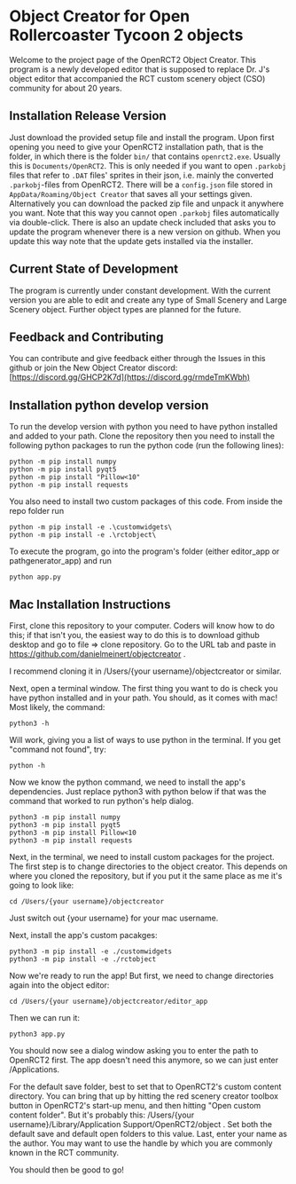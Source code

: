 # Object Creator for Open Rollercoaster Tycoon 2 objects

Welcome to the project page of the OpenRCT2 Object Creator. This program is a newly developed editor that is supposed to replace Dr. J's object editor that accompanied the RCT custom scenery object (CSO) community for about 20 years.

## Installation Release Version
Just download the provided setup file and install the program. Upon first opening you need to give your OpenRCT2 installation path, that is the folder, in which there is the folder `bin/` that contains `openrct2.exe`. Usually this is `Documents/OpenRCT2`. This is only needed if you want to open `.parkobj` files that refer to `.DAT` files' sprites in their json, i.e. mainly the converted `.parkobj`-files from OpenRCT2. There will be a `config.json` file stored in `AppData/Roaming/Object Creator` that saves all your settings given. Alternatively you can download the packed zip file and unpack it anywhere you want. Note that this way you cannot open `.parkobj` files automatically via double-click.
There is also an update check included that asks you to update the program whenever there is a new version on github. When you update this way note that the update gets installed via the installer.

## Current State of Development
The program is currently under constant development. With the current version you are able to edit and create any type of Small Scenery and Large Scenery object. Further object types are planned for the future.

## Feedback and Contributing
You can contribute and give feedback either through the Issues in this github or join the New Object Creator discord: [https://discord.gg/GHCP2K7d](https://discord.gg/rmdeTmKWbh)

## Installation python develop version
To run the develop version with python you need to have python installed and added to your path. Clone the repository then you need to install the following python packages to run the python code (run the following lines):

```
python -m pip install numpy
python -m pip install pyqt5
python -m pip install "Pillow<10"
python -m pip install requests
```

You also need to install two custom packages of this code.
From inside the repo folder run

```
python -m pip install -e .\customwidgets\
python -m pip install -e .\rctobject\
```

To execute the program, go into the program's folder (either editor_app or pathgenerator_app) and run

```
python app.py
```

## Mac Installation Instructions
First, clone this repository to your computer. Coders will know how to do this; if that isn't you, the easiest way to do this is to download github desktop and go to file => clone repository. Go to the URL tab and paste in https://github.com/danielmeinert/objectcreator .

I recommend cloning it in /Users/{your username}/objectcreator or similar.

Next, open a terminal window. The first thing you want to do is check you have python installed and in your path. You should, as it comes with mac! Most likely, the command:

```
python3 -h
```

Will work, giving you a list of ways to use python in the terminal. If you get "command not found", try:

```
python -h
```

Now we know the python command, we need to install the app's dependencies. Just replace python3 with python below if that was the command that worked to run python's help dialog.

```
python3 -m pip install numpy
python3 -m pip install pyqt5
python3 -m pip install Pillow<10
python3 -m pip install requests
```

Next, in the terminal, we need to install custom packages for the project. The first step is to change directories to the object creator. This depends on where you cloned the repository, but if you put it the same place as me it's going to look like:

```
cd /Users/{your username}/objectcreator
```

Just switch out {your username} for your mac username.

Next, install the app's custom pacakges:
```
python3 -m pip install -e ./customwidgets
python3 -m pip install -e ./rctobject
```

Now we're ready to run the app! But first, we need to change directories again into the object editor:
```
cd /Users/{your username}/objectcreator/editor_app
```

Then we can run it:
```
python3 app.py
```

You should now see a dialog window asking you to enter the path to OpenRCT2 first. The app doesn't need this anymore, so we can just enter /Applications.

For the default save folder, best to set that to OpenRCT2's custom content directory. You can bring that up by hitting the red scenery creator toolbox button in OpenRCT2's start-up menu, and then hitting "Open custom content folder". But it's probably this: /Users/{your username}/Library/Application Support/OpenRCT2/object . Set both the default save and default open folders to this value. Last, enter your name as the author. You may want to use the handle by which you are commonly known in the RCT community.

You should then be good to go!

